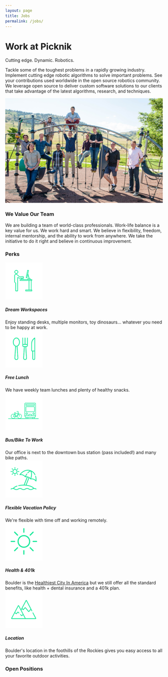 ```yaml
---
layout: page
title: Jobs
permalink: /jobs/
---
```

<div class="container">
    <div class="jobs-section-main">
        <div class="row justify-content-center">
            <div class="col-12 col-lg-4">
                <h1 class="jobs-section-main-title">Work at Picknik</h1>
                <span class="jobs-section-main-title--small">Cutting edge. Dynamic. Robotics.</span>
            </div>
            <div class="col-12 col-lg-6">
                <p>
                    Tackle some of the toughest problems in a rapidly growing industry. Implement cutting edge robotic algorithms to solve important problems. See your contributions used worldwide in the open source robotics community. We leverage open source to deliver custom software solutions to our clients that take advantage of the latest algorithms, research, and techniques.
                </p>
            </div>
        </div>
    </div>
</div>
<div class="container-fluid bg-grey">
    <div class="container">
        <div class="jobs-card-wrapper">
            <div class="jobs-card-single">
                <div class="col-12 col-xl-7">
                    <div class="img-wrapper">
                        <img src="../assets/images/team-new.jpg" alt="teamPic">
                    </div>
                </div>
                <div class="col-12 col-xl-5">
                    <div class="jobs-card-single-content">
                        <h3>We Value Our Team</h3>
                        <p>We are building a team of world-class professionals. Work-life balance is a key value for us. We work hard and smart. We believe in flexibility, freedom, internal mentorship, and the ability to work from anywhere. We take the initiative to do it right and believe in continuous improvement.
                        </p>
                    </div>
                </div>
            </div>
        </div>
        <div class="row align-items-center justify-content-center text-center">
            <div class="col-sm-12">
                <h3 class="block-section__title">Perks</h3>
            </div>
            <div class="col-sm-12 jobs-perks-wrapper">
                <div class="row">
                    <div class="col-12 col-md-6 col-lg-4">
                        <div class="jobs-perks">
                            <div class="img-wrapper">
                                <img src="../assets/images/workspace-icon-2.png" class="perksIcon">
                            </div>
                            <h5>Dream Workspaces</h5>
                            <span class="subTitle">Enjoy standing desks, multiple monitors, toy dinosaurs... whatever you need to be happy at work.</span>
                        </div>
                    </div>
                    <div class="col-12 col-md-6 col-lg-4">
                        <div class="jobs-perks">
                            <div class="img-wrapper">
                                <img src="../assets/images/lunch-icon-2.png" class="perksIcon">
                            </div>
                            <h5>Free Lunch</h5>
                            <span class="subTitle">We have weekly team lunches and plenty of healthy snacks.</span>
                        </div>
                    </div>
                    <div class="col-12 col-md-6 col-lg-4">
                        <div class="jobs-perks">
                            <div class="img-wrapper">
                                <img src="../assets/images/bus-bike-icon-2.png" class="perksIcon">
                            </div>
                            <h5>Bus/Bike To Work</h5>
                            <span class="subTitle">Our office is next to the downtown bus station (pass included!) and many bike paths.</span>
                        </div>
                    </div>
                    <div class="col-12 col-md-6 col-lg-4">
                        <div class="jobs-perks">
                            <div class="img-wrapper">
                                <img src="../assets/images/vacation-icon-2.png" class="perksIcon">
                            </div>
                            <h5>Flexible Vacation Policy</h5>
                            <span class="subTitle">We're flexible with time off and working remotely.</span>
                        </div>
                    </div>
                    <div class="col-12 col-md-6 col-lg-4">
                        <div class="jobs-perks">
                            <div class="img-wrapper">
                                <img src="../assets/images/sun-icon-2.png" class="perksIcon">
                            </div>
                            <h5>Health & 401k</h5>
                            <span class="subTitle">Boulder is the <a href="https://www.businessinsider.com/the-25-healthiest-cities-in-america-2016-7">Healthiest City In America</a> but we still offer all the standard benefits, like health + dental insurance and a 401k plan.</span>
                        </div>
                    </div>
                    <div class="col-12 col-md-6 col-lg-4">
                        <div class="jobs-perks">
                            <div class="img-wrapper">
                                <img src="../assets/images/location-icon-2.png" class="perksIcon">
                            </div>
                            <h5>Location</h5>
                            <span class="subTitle">Boulder's location in the foothills of the Rockies gives you easy access to all your favorite outdoor activities.</span>
                        </div>
                    </div>
                </div>
            </div>
        </div>
    </div>
</div>
<div class="container">
    <div class="collapses-wrapper">
        <h3 class="collapses__title">Open Positions</h3>
        <div id="accordion" class="no-border-bottom">
        <script src='https://www.workable.com/assets/embed.js' type='text/javascript'></script>
        <script type='text/javascript' charset='utf-8'>
                whr(document).ready(function(){
                        whr_embed(340394, {detail: 'descriptions', base: 'jobs', zoom: 'state', grouping: 'none'});
                });
                // Open job in a new tab
                $(document).on('click', 'li.whr-item a', function(e) {
                e.preventDefault();
                window.open(this.href, '_blank');
                });
                $(document).ready(checkContainer);
                function checkContainer () {
                  if($('div.whr-description').is(':visible')){ //if the container is visible on the page
                    // Enable accordian
                    var divs = $('div.whr-description').hide()
                    var h2s=$('h3.whr-title').click(function () {
                                h2s.not(this).removeClass('active')
                                $(this).toggleClass('active')
                                divs.not($(this).next().next()).slideUp()
                                $(this).next().next().slideToggle()
                                return false; //Prevent the browser jump to the link anchor
                            });
                    // Add apply now button
                    var whr_items = document.getElementsByClassName('whr-item')
                    for(var whr_item of whr_items)
                    {
                        var whr_desc = whr_item.getElementsByClassName('whr-description')[0]
                        var node = document.createElement("a");
                        node.target = "_blank"
                        node.className = "btn"
                        node.href = whr_item.getElementsByTagName('a')[0].href
                        node.text = "APPLY NOW"
                        whr_desc.appendChild(node)
                        var job_place_node = document.createElement("div");
                        job_place_node.className = "jobs-card-place"
                        job_place_node.textContent = whr_item.getElementsByClassName('whr-location')[0].innerText
                        whr_desc.prepend(job_place_node)
                        whr_item.getElementsByClassName('whr-location')[0].remove()
                    }
                    // Remove unnecessary br tags
                    var whr_items = document.getElementsByClassName('whr-item')
                    for(var whr_item of whr_items)
                    {
                        var whr_desc = whr_item.getElementsByClassName('whr-description')[0]
                        var br_tags = whr_desc.getElementsByTagName('br')
                        for(var br_tag_index = br_tags.length - 1; br_tag_index >= 0; br_tag_index--)
                        {
                            br_tags[br_tag_index].remove()
                        }
                    }
                  } else {
                    setTimeout(checkContainer, 50); //wait 50 ms, then try again
                  }
                }
        </script>
        <div id="whr_embed_hook"></div>
        </div>
    </div>
</div>
